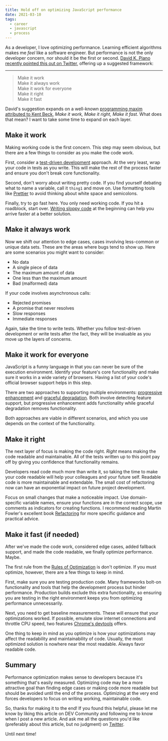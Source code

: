 ```yaml
---
title: Hold off on optimizing JavaScript performance
date: 2021-03-10
tags: 
  - career
  - javascript
  - process
---
```


As a developer, I love optimizing performance. Learning efficient algorithms makes me *feel* like a software engineer. But performance is not the only developer concern, nor should it be the first or second. [David K. Piano recently pointed this out on Twitter](https://twitter.com/DavidKPiano/status/1367855571077128196?s=20), offering up a suggested framework:

---

> Make it work<br/>
> Make it always work<br/>
> Make it work for everyone<br/>
> Make it right<br/>
> Make it fast

David's suggestion expands on a well-known [programming maxim attributed to Kent Beck](https://wiki.c2.com/?MakeItWorkMakeItRightMakeItFast), *Make it work, Make it right, Make it fast*. What does that mean? I want to take some time to expand on each layer.

## Make it work

Making working code is the first concern. This step may seem obvious, but there are a few things to consider as you make the code work.

First, consider a [test-driven development](https://www.agilealliance.org/glossary/tdd/#q=~(infinite~false~filters~(postType~(~'page~'post~'aa_book~'aa_event_session~'aa_experience_report~'aa_glossary~'aa_research_paper~'aa_video)~tags~(~'tdd))~searchTerm~'~sort~false~sortDirection~'asc~page~1)) approach. At the very least, wrap your code in tests as you write. This will make the rest of the process faster and ensure you don't break core functionality.

Second, don't worry about writing pretty code. If you find yourself debating what to name a variable, call it `thing1` and move on. Use formatting tools like [Prettier](https://prettier.io) to avoid thinking about white space and semicolons.

Finally, try to go fast here. You only need working code. If you hit a roadblock, start over. [Writing sloppy code](https://medium.com/swlh/coding-faster-make-it-work-then-make-it-good-6aa988ebd8ab) at the beginning can help you arrive faster at a better solution.

## Make it always work

Now we shift our attention to edge cases, cases involving less-common or unique data sets. These are the areas where bugs tend to show up. Here are some scenarios you might want to consider:

- No data
- A single piece of data
- The maximum amount of data
- One less than the maximum amount
- Bad (malformed) data

If your code involves asynchronous calls:

- Rejected promises
- A promise that never resolves
- Slow responses
- Immediate responses

Again, take the time to write tests. Whether you follow test-driven development or write tests after the fact, they will be invaluable as you move up the layers of concerns.

## Make it work for everyone

JavaScript is a funny language in that you can never be sure of the execution environment. Identify your feature's core functionality and make sure it works in a wide variety of browsers. Having a list of your code's official browser support helps in this step.

There are two approaches to supporting multiple environments: [progressive enhancement](https://www.smashingmagazine.com/2009/04/progressive-enhancement-what-it-is-and-how-to-use-it/) and [graceful degradation](https://developer.mozilla.org/en-US/docs/Glossary/Graceful_degradation). Both involve detecting feature support, but progressive enhancement adds functionality while graceful degradation removes functionality.

Both approaches are viable in different scenarios, and which you use depends on the context of the functionality.

## Make it right

The next layer of focus is making the code right. *Right* means making the code readable and maintainable. All of the tests written up to this point pay off by giving you confidence that functionality remains.

Developers read code much more than write it, so taking the time to make your code readable will help your colleagues and your future self. Readable code is more maintainable and extendable. The small cost of refactoring now can have an exponential impact on future project development.

Focus on small changes that make a noticeable impact. Use domain-specific variable names, ensure your functions are in the correct scope, use comments as indicators for creating functions. I recommend reading Martin Fowler's excellent book [Refactoring](https://www.amazon.com/Refactoring-Improving-Existing-Addison-Wesley-Signature/dp/0134757599/ref=pd_lpo_14_t_0/135-0301302-4311004?_encoding=UTF8&pd_rd_i=0134757599&pd_rd_r=b0b344db-197c-486e-844c-ca016c5ce3de&pd_rd_w=3V0TA&pd_rd_wg=3BK50&pf_rd_p=16b28406-aa34-451d-8a2e-b3930ada000c&pf_rd_r=S5WMMCDX49SEKYDQBFEN&psc=1&refRID=S5WMMCDX49SEKYDQBFEN) for more specific guidance and practical advice.

## Make it fast (if needed)

After we've made the code work, considered edge cases, added fallback support, and made the code readable, we finally optimize performance. Maybe.

The first rule from the [Rules of Optimization](https://wiki.c2.com/?RulesOfOptimization) is don't optimize. If you must optimize, however, there are a few things to keep in mind.

First, make sure you are testing production code. Many frameworks bolt-on functionality and tools that help the development process but hinder performance. Production builds exclude this extra functionality, so ensuring you are testing in the right environment keeps you from optimizing performance unnecessarily.

Next, you need to get baseline measurements. These will ensure that your optimizations worked. If possible, emulate slow internet connections and throttle CPU speed, two features [Chrome's devtools](https://developers.google.com/web/tools/chrome-devtools/evaluate-performance) offers.

One thing to keep in mind as you optimize is how your optimizations may affect the readability and maintainability of code. Usually, the most optimized solution is nowhere near the most readable. Always favor readable code.

## Summary

Performance optimization makes sense to developers because it's something that's easily measured. Optimizing code may be a more attractive goal than finding edge cases or making code more readable but should be avoided until the end of the process. Optimizing at the very end forces developers to focus on writing working, maintainable code.

So, thanks for making it to the end! If you found this helpful, please let me know by liking this article on DEV Community and following me to know when I post a new article. And ask me all the questions you'd like (preferably about this article, but no judgment) on [Twitter](https://twitter.com/therealboone).

Until next time!